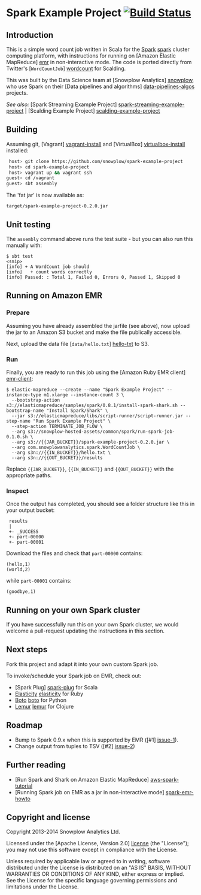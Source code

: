# Spark Example Project [![Build Status](https://travis-ci.org/snowplow/spark-example-project.png)](https://travis-ci.org/snowplow/spark-example-project)

## Introduction

This is a simple word count job written in Scala for the [Spark] [spark] cluster computing platform, with instructions for running on [Amazon Elastic MapReduce] [emr] in non-interactive mode. The code is ported directly from Twitter's [`WordCountJob`] [wordcount] for Scalding.

This was built by the Data Science team at [Snowplow Analytics] [snowplow], who use Spark on their [Data pipelines and algorithms] [data-pipelines-algos] projects.

_See also:_ [Spark Streaming Example Project] [spark-streaming-example-project] | [Scalding Example Project] [scalding-example-project]

## Building

Assuming git, [Vagrant] [vagrant-install] and [VirtualBox] [virtualbox-install] installed:

```bash
 host> git clone https://github.com/snowplow/spark-example-project
 host> cd spark-example-project
 host> vagrant up && vagrant ssh
guest> cd /vagrant
guest> sbt assembly
```

The 'fat jar' is now available as:

    target/spark-example-project-0.2.0.jar

## Unit testing

The `assembly` command above runs the test suite - but you can also run this manually with:

    $ sbt test
    <snip>
    [info] + A WordCount job should
    [info]   + count words correctly
    [info] Passed: : Total 1, Failed 0, Errors 0, Passed 1, Skipped 0

## Running on Amazon EMR

### Prepare

Assuming you have already assembled the jarfile (see above), now upload the jar to an Amazon S3 bucket and make the file publically accessible.

Next, upload the data file [`data/hello.txt`] [hello-txt] to S3.

### Run

Finally, you are ready to run this job using the [Amazon Ruby EMR client] [emr-client]:

```
$ elastic-mapreduce --create --name "Spark Example Project" --instance-type m1.xlarge --instance-count 3 \
  --bootstrap-action s3://elasticmapreduce/samples/spark/0.8.1/install-spark-shark.sh --bootstrap-name "Install Spark/Shark" \
  --jar s3://elasticmapreduce/libs/script-runner/script-runner.jar --step-name "Run Spark Example Project" \
  --step-action TERMINATE_JOB_FLOW \
  --arg s3://snowplow-hosted-assets/common/spark/run-spark-job-0.1.0.sh \
  --arg s3://{{JAR_BUCKET}}/spark-example-project-0.2.0.jar \
  --arg com.snowplowanalytics.spark.WordCountJob \
  --arg s3n://{{IN_BUCKET}}/hello.txt \
  --arg s3n://{{OUT_BUCKET}}/results
```

Replace `{{JAR_BUCKET}}`, `{{IN_BUCKET}}` and `{{OUT_BUCKET}}` with the appropriate paths.

### Inspect

Once the output has completed, you should see a folder structure like this in your output bucket:

     results
     |
     +- _SUCCESS
     +- part-00000
     +- part-00001

Download the files and check that `part-00000` contains:

    (hello,1)
    (world,2)

while `part-00001` contains:

    (goodbye,1)

## Running on your own Spark cluster

If you have successfully run this on your own Spark cluster, we would welcome a pull-request updating the instructions in this section.

## Next steps

Fork this project and adapt it into your own custom Spark job.

To invoke/schedule your Spark job on EMR, check out:

* [Spark Plug] [spark-plug] for Scala
* [Elasticity] [elasticity] for Ruby
* [Boto] [boto] for Python
* [Lemur] [lemur] for Clojure

## Roadmap

* Bump to Spark 0.9.x when this is supported by EMR ([#1] [issue-1]).
* Change output from tuples to TSV ([#2] [issue-2])

## Further reading

* [Run Spark and Shark on Amazon Elastic MapReduce] [aws-spark-tutorial]
* [Running Spark job on EMR as a jar in non-interactive mode] [spark-emr-howto]

## Copyright and license

Copyright 2013-2014 Snowplow Analytics Ltd.

Licensed under the [Apache License, Version 2.0] [license] (the "License");
you may not use this software except in compliance with the License.

Unless required by applicable law or agreed to in writing, software
distributed under the License is distributed on an "AS IS" BASIS,
WITHOUT WARRANTIES OR CONDITIONS OF ANY KIND, either express or implied.
See the License for the specific language governing permissions and
limitations under the License.

[spark]: http://spark-project.org/
[wordcount]: https://github.com/twitter/scalding/blob/master/README.md
[snowplow]: http://snowplowanalytics.com
[data-pipelines-algos]: http://snowplowanalytics.com/services/pipelines.html

[vagrant-install]: http://docs.vagrantup.com/v2/installation/index.html
[virtualbox-install]: https://www.virtualbox.org/wiki/Downloads

[spark-streaming-example-project]: https://github.com/snowplow/spark-streaming-example-project
[scalding-example-project]: https://github.com/snowplow/scalding-example-project

[issue-1]: https://github.com/snowplow/spark-example-project/issues/1
[issue-2]: https://github.com/snowplow/spark-example-project/issues/2
[aws-spark-tutorial]: http://aws.amazon.com/articles/4926593393724923
[spark-emr-howto]: https://forums.aws.amazon.com/thread.jspa?messageID=458398

[emr]: http://aws.amazon.com/elasticmapreduce/
[hello-txt]: https://github.com/snowplow/spark-example-project/raw/master/data/hello.txt
[emr-client]: http://aws.amazon.com/developertools/2264

[elasticity]: https://github.com/rslifka/elasticity
[spark-plug]: https://github.com/ogrodnek/spark-plug
[lemur]: https://github.com/TheClimateCorporation/lemur
[boto]: http://boto.readthedocs.org/en/latest/ref/emr.html

[license]: http://www.apache.org/licenses/LICENSE-2.0

